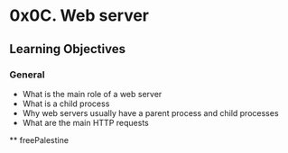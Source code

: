 0x0C. Web server
================

Learning Objectives
-------------------

### General

-   What is the main role of a web server
-   What is a child process
-   Why web servers usually have a parent process and child processes
-   What are the main HTTP requests

** freePalestine
